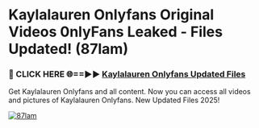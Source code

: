 # Kaylalauren Onlyfans Original Videos 0nlyFans Leaked - Files Updated! (87lam)

<h3>🔴 CLICK HERE 🌐==►► <a href="https://tinyurl.com/2m67pmp6" rel="nofollow">Kaylalauren Onlyfans Updated Files</a></h3>

Get Kaylalauren Onlyfans and all content. Now you can access all videos and pictures of Kaylalauren Onlyfans. New Updated Files 2025!

[![87lam](https://i.imgur.com/H4QAA4z.gif)](https://tinyurl.com/2m67pmp6)